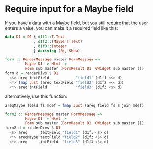 # Require input for a Maybe field

If you have a data with a Maybe field, but you still require that the user enters a value, you can make it a required field like this:

```haskell
data D1 = D1 { d1f1::T.Text
             , d1f2::(Maybe T.Text)
             , d1f3::Integer
             } deriving (Eq, Show)

form :: RenderMessage master FormMessage =>
         Maybe D1 -> Html ->
         Form sub master (FormResult D1, GWidget sub master ())
form d = renderDivs $ D1
  <$> areq textField            "field1" (d1f1 <$> d)
  <*> fmap Just (areq textField "field2" (d1f2 =<< d))
  <*> areq intField             "field3" (d1f3 <$> d)
```

alternatively, use this function:

```haskell
areqMaybe field fs mdef = fmap Just (areq field fs $ join mdef)

form2 :: RenderMessage master FormMessage =>
         Maybe D1 -> Html ->
         Form sub master (FormResult D1, GWidget sub master ())
form2 d = renderDivs $ D1
  <$> areq      textField "field1" (d1f1 <$> d)
  <*> areqMaybe textField "field2" (d1f2 <$> d)
  <*> areq      intField  "field3" (d1f3 <$> d)
```